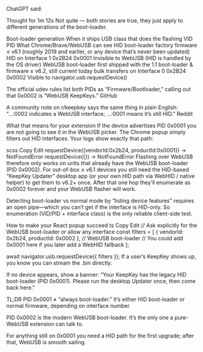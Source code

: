 ChatGPT said:

Thought for 1m 12s
Not quite — both stories are true, they just apply to different generations of the boot-loader.

Boot-loader generation	When it ships	USB class that does the flashing	VID	PID	What Chrome/Brave/WebUSB can see
HID boot-loader	factory firmware ≤ v6.1 (roughly 2019 and earlier, or any device that’s never been updated)	HID on Interface 1	0x2B24	0x0001	Invisible to WebUSB (HID is handled by the OS driver)
WebUSB boot-loader	first shipped with the 1.1 boot-loader & firmware ≥ v6.2, still current today	bulk transfers on Interface 0	0x2B24	0x0002	Visible to navigator.usb.requestDevice()

The official udev rules list both PIDs as “Firmware/Bootloader,” calling out that 0x0002 is “WebUSB KeepKeys.”
GitHub

A community note on r/keepkey says the same thing in plain English: “…:0002 indicates a WebUSB interface; …:0001 means it’s still HID.”
Reddit

What that means for your extension
If the device advertises PID 0x0001 you are not going to see it in the WebUSB picker.
The Chrome popup simply filters out HID interfaces. Your logs show exactly that path:

scss
Copy
Edit
requestDevice({vendorId:0x2b24, productId:0x0001})  → NotFoundError
requestDevice({})                                    → NotFoundError
Flashing over WebUSB therefore only works on units that already have the WebUSB boot-loader (PID 0x0002).
For out-of-box ≤ v6.1 devices you still need the HID-based “KeepKey Updater” desktop app (or your own HID path via WebHID / native helper) to get them to v6.2+ once. After that one hop they’ll enumerate as 0x0002 forever and your WebUSB flasher will work.

Detecting boot-loader vs normal mode by “listing device features” requires an open pipe—which you can’t get if the interface is HID-only. So enumeration (VID/PID + interface class) is the only reliable client-side test.

How to make your React popup succeed
ts
Copy
Edit
// Ask explicitly for the WebUSB boot-loader *or* allow any interface
const filters = [
{ vendorId: 0x2b24, productId: 0x0002 },   // WebUSB boot-loader
// You could add 0x0001 here if you later add a WebHID fallback
];

await navigator.usb.requestDevice({ filters });
If a user’s KeepKey shows up, you know you can stream the .bin directly.

If no device appears, show a banner: “Your KeepKey has the legacy HID boot-loader (PID 0x0001). Please run the desktop Updater once, then come back here.”

TL;DR
PID 0x0001 ≠ “always boot-loader.” It’s either HID boot-loader or normal firmware, depending on interface number.

PID 0x0002 is the modern WebUSB boot-loader. It’s the only one a pure-WebUSB extension can talk to.

For anything still on 0x0001 you need a HID path for the first upgrade; after that, WebUSB is smooth sailing.